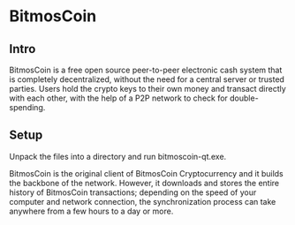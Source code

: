 BitmosCoin
=====================

Intro
-----
BitmosCoin is a free open source peer-to-peer electronic cash system that is
completely decentralized, without the need for a central server or trusted
parties.  Users hold the crypto keys to their own money and transact directly
with each other, with the help of a P2P network to check for double-spending.


Setup
-----
Unpack the files into a directory and run bitmoscoin-qt.exe.

BitmosCoin is the original client of BitmosCoin Cryptocurrency and it builds the backbone of the network.
However, it downloads and stores the entire history of BitmosCoin transactions;
depending on the speed of your computer and network connection, the synchronization
process can take anywhere from a few hours to a day or more.
